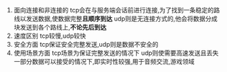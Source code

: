 1. 面向连接和非连接的
	tcp会在与服务端会话前进行连接,为了找到一条稳定的路线以发送数据,使数据完整**且顺序到达**
	udp则是无连接方式的,他会将数据分成块发送到各个路线上,**不论先后到达**
2. 速度区别
	tcp较慢,udp较快
3. 安全方面
	tcp保证安全完整发送,udp则是数据不安全的
4. 使用场景方面
	tcp场景为保证完整发送的情况下
	udp则使需要高速发送且丢失一部分数据可以接受的情况下,即实时性较强,用于音频交流,游戏领域